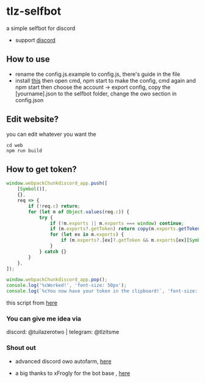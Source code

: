 # tlz-selfbot
a simple selfbot for discord
- support [discord](http://dsc.gg/tlz)
## How to use
- rename the config.js.example to config.js, there's guide in the file
- install [this](https://github.com/Kyou-Izumi/advanced-discord-owo-tool-farm) then open cmd, npm start to make the config, cmd again and npm start then choose the account -> export config, copy the [yourname].json to the selfbot folder, change the owo section in config.json

## Edit website?
you can edit whatever you want the 
```batch
cd web
npm run build
```

## How to get token?
```js
window.webpackChunkdiscord_app.push([
	[Symbol()],
	{},
	req => {
		if (!req.c) return;
		for (let m of Object.values(req.c)) {
			try {
				if (!m.exports || m.exports === window) continue;
				if (m.exports?.getToken) return copy(m.exports.getToken());
				for (let ex in m.exports) {
					if (m.exports?.[ex]?.getToken && m.exports[ex][Symbol.toStringTag] !== 'IntlMessagesProxy') return copy(m.exports[ex].getToken());
				}
			} catch {}
		}
	},
]);

window.webpackChunkdiscord_app.pop();
console.log('%cWorked!', 'font-size: 50px');
console.log(`%cYou now have your token in the clipboard!`, 'font-size: 16px');
``` 
this script from [here](https://github.com/aiko-chan-ai/discord.js-selfbot-v13/)

### You can give me idea via 
discord: @tuilazerotwo | telegram: @tlzitsme
### Shout out
- advanced discord owo autofarm, [here](https://github.com/Kyou-Izumi/advanced-discord-owo-tool-farm/)</p>
- a big thanks to xFrogly for the bot base , [here](https://github.com/xFrogly/Discord-SelfBot)</p>
